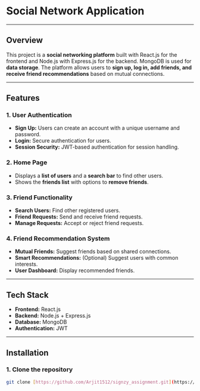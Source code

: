# Social Network Application

---

## Overview
This project is a **social networking platform** built with React.js for the frontend and Node.js with Express.js for the backend. MongoDB is used for **data storage**. The platform allows users to **sign up, log in, add friends, and receive friend recommendations** based on mutual connections.

---

## Features

### 1. User Authentication
- **Sign Up:** Users can create an account with a unique username and password.
- **Login:** Secure authentication for users.
- **Session Security:** JWT-based authentication for session handling.

### 2. Home Page
- Displays a **list of users** and a **search bar** to find other users.
- Shows the **friends list** with options to **remove friends**.

### 3. Friend Functionality
- **Search Users:** Find other registered users.
- **Friend Requests:** Send and receive friend requests.
- **Manage Requests:** Accept or reject friend requests.

### 4. Friend Recommendation System
- **Mutual Friends:** Suggest friends based on shared connections.
- **Smart Recommendations:** (Optional) Suggest users with common interests.
- **User Dashboard:** Display recommended friends.

---

## Tech Stack
- **Frontend:** React.js
- **Backend:** Node.js + Express.js
- **Database:** MongoDB
- **Authentication:** JWT

---

## Installation

### 1. Clone the repository
```sh
git clone [https://github.com/Arjit1512/signzy_assignment.git](https://github.com/Arjit1512/signzy_assignment.git)
